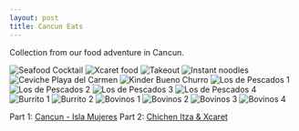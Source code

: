 ```yaml
---
layout: post
title: Cancun Eats
---
```


Collection from our food adventure in Cancun.

![Seafood Cocktail](/images/cancunfood-3.jpg)
![Xcaret food](/images/cancunfood-4.jpg)
![Takeout](/images/cancunfood-1.jpg)
![Instant noodles](/images/cancunfood-2.jpg)
![Ceviche Playa del Carmen](/images/cancunfood-5.jpg)
![Kinder Bueno Churro](/images/cancunfood-6.jpg)
![Los de Pescados 1](/images/cancunfood-7.jpg)
![Los de Pescados 2](/images/cancunfood-10.jpg)
![Los de Pescados 3](/images/cancunfood-11.jpg)
![Los de Pescados 4](/images/cancunfood-12.jpg)
![Burrito 1](/images/cancunfood-9.jpg)
![Burrito 2](/images/cancunfood-8.jpg)
![Bovinos 1](/images/bovinos-1.jpg)
![Bovinos 2](/images/bovinos-2.jpg)
![Bovinos 3](/images/bovinos-3.jpg)
![Bovinos 4](/images/bovinos-4.jpg)


Part 1: [Cancun - Isla Mujeres](https://ppitchyy.github.io/Cancun)
Part 2: [Chichen Itza & Xcaret](https://ppitchyy.github.io/Cancun-2/)